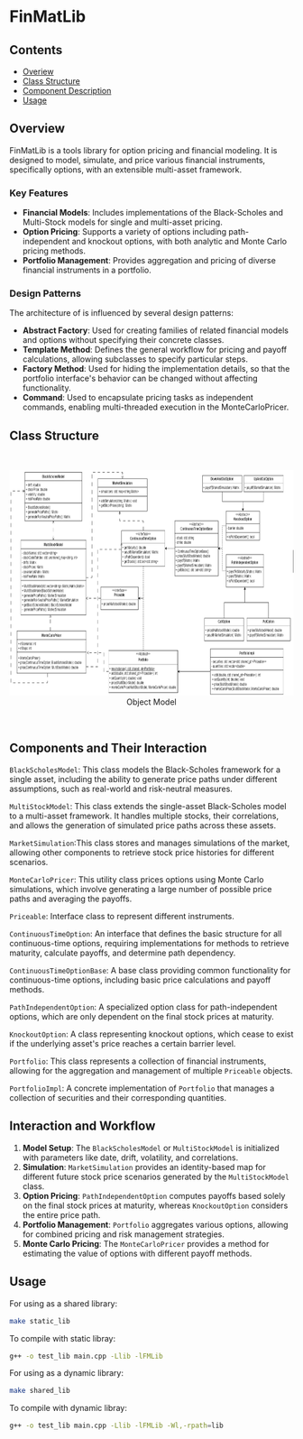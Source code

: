 # FinMatLib

## Contents
* [Overiew](#overview)
* [Class Structure](#structure)
* [Component Description](#description)
* [Usage](#usage)

## Overview
FinMatLib is a tools library for option pricing and financial modeling. It is designed to model, simulate, and price various financial instruments, specifically options, with an extensible multi-asset framework. 

### Key Features
- **Financial Models**: Includes implementations of the Black-Scholes and Multi-Stock models for single and multi-asset pricing.
- **Option Pricing**: Supports a variety of options including path-independent and knockout options, with both analytic and Monte Carlo pricing methods.
- **Portfolio Management**: Provides aggregation and pricing of diverse financial instruments in a portfolio.

### Design Patterns
The architecture of is influenced by several design patterns:
- **Abstract Factory**: Used for creating families of related financial models and options without specifying their concrete classes.
- **Template Method**: Defines the general workflow for pricing and payoff calculations, allowing subclasses to specify particular steps.
- **Factory Method**: Used for hiding the implementation details, so that the portfolio interface's behavior can be changed without affecting functionality.
- **Command**: Used to encapsulate pricing tasks as independent commands, enabling multi-threaded execution in the MonteCarloPricer.

## Class Structure

<br>
<p align="center">
<img src="data/Final_UMLv2.png" width="800" height="400"/> 
<br>
Object Model
</p>
<br>

## Components and Their Interaction

`BlackScholesModel`: This class models the Black-Scholes framework for a single asset, including the ability to generate price paths under different assumptions, such as real-world and risk-neutral measures.

`MultiStockModel`: This class extends the single-asset Black-Scholes model to a multi-asset framework. It handles multiple stocks, their correlations, and allows the generation of simulated price paths across these assets.

`MarketSimulation`:This class stores and manages simulations of the market, allowing other components to retrieve stock price histories for different scenarios.

`MonteCarloPricer`: This utility class prices options using Monte Carlo simulations, which involve generating a large number of possible price paths and averaging the payoffs.

`Priceable`: Interface class to represent different instruments.

`ContinuousTimeOption`: An interface that defines the basic structure for all continuous-time options, requiring implementations for methods to retrieve maturity, calculate payoffs, and determine path dependency.

`ContinuousTimeOptionBase`: A base class providing common functionality for continuous-time options, including basic price calculations and payoff methods.

`PathIndependentOption`: A specialized option class for path-independent options, which are only dependent on the final stock prices at maturity.

`KnockoutOption`: A class representing knockout options, which cease to exist if the underlying asset's price reaches a certain barrier level.

`Portfolio`: This class represents a collection of financial instruments, allowing for the aggregation and management of multiple `Priceable` objects.

`PortfolioImpl`: A concrete implementation of `Portfolio` that manages a collection of securities and their corresponding quantities.

## Interaction and Workflow

1. **Model Setup**: The `BlackScholesModel` or `MultiStockModel` is initialized with parameters like date, drift, volatility, and correlations.
2. **Simulation**: `MarketSimulation` provides an identity-based map for different future stock price scenarios generated by the `MultiStockModel` class.
3. **Option Pricing**: `PathIndependentOption` computes payoffs based solely on the final stock prices at maturity, whereas `KnockoutOption` considers the entire price path.
4. **Portfolio Management**: `Portfolio` aggregates various options, allowing for combined pricing and risk management strategies.
5. **Monte Carlo Pricing**: The `MonteCarloPricer` provides a method for estimating the value of options with different payoff methods.

## Usage
For using as a shared library:
```sh
make static_lib
```
To compile with static libray:
```sh
g++ -o test_lib main.cpp -Llib -lFMLib
```
For using as a dynamic library:
```sh
make shared_lib
```
To compile with dynamic libray:
```sh
g++ -o test_lib main.cpp -Llib -lFMLib -Wl,-rpath=lib
```
